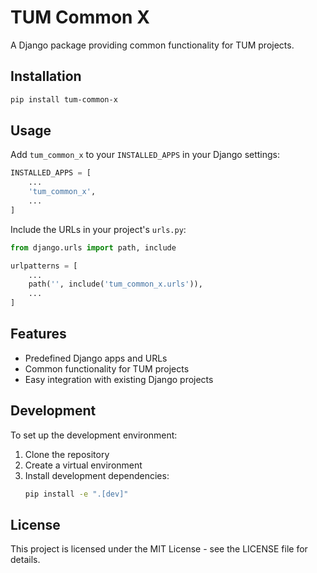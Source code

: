 # TUM Common X

A Django package providing common functionality for TUM projects.

## Installation

```bash
pip install tum-common-x
```

## Usage

Add `tum_common_x` to your `INSTALLED_APPS` in your Django settings:

```python
INSTALLED_APPS = [
    ...
    'tum_common_x',
    ...
]
```

Include the URLs in your project's `urls.py`:

```python
from django.urls import path, include

urlpatterns = [
    ...
    path('', include('tum_common_x.urls')),
    ...
]
```

## Features

- Predefined Django apps and URLs
- Common functionality for TUM projects
- Easy integration with existing Django projects

## Development

To set up the development environment:

1. Clone the repository
2. Create a virtual environment
3. Install development dependencies:
   ```bash
   pip install -e ".[dev]"
   ```

## License

This project is licensed under the MIT License - see the LICENSE file for details. 